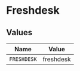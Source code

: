 # Freshdesk


## Values

| Name        | Value       |
| ----------- | ----------- |
| `FRESHDESK` | freshdesk   |